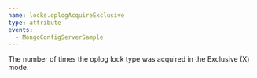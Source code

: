 ```yaml
---
name: locks.oplogAcquireExclusive
type: attribute
events:
  - MongoConfigServerSample
---
```


The number of times the oplog lock type was acquired in the Exclusive (X) mode.